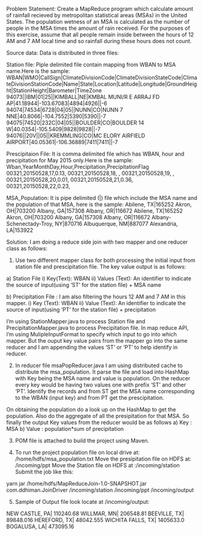 Problem Statement: Create a MapReduce program which calculate amount of rainfall recieved by metropolitan statistical areas (MSAs) in the United States.  The population wetness of an MSA is calculated as the number of people in the MSA times the amount of rain received. For the purposes of this exercise, assume that all people remain inside between the hours of 12 AM and 7 AM local time and so rainfall during these hours does not count.

Source data: Data is distributed in three files:

Station file: Piple delimited file contain mapping from WBAN to MSA name.Here is the sample:
WBAN|WMO|CallSign|ClimateDivisionCode|ClimateDivisionStateCode|ClimateDivisionStationCode|Name|State|Location|Latitude|Longitude|GroundHeight|StationHeight|Barometer|TimeZone
94073||IBM|01|25||KIMBALL|NE|KMBAL MUNI/R E ARRAJ FD AP|41.18944|-103.67083|4894|4926||-6
94074|74534|6728|04|05||NUNN|CO|NUNN 7 NNE|40.8066|-104.7552|5390|5390||-7
94075|74520|232C|04|05||BOULDER|CO|BOULDER 14 W|40.0354|-105.5409|9828|9828||-7
94076||20V||05||KREMMLING|CO|MC ELORY AIRFIELD AIRPORT|40.05361|-106.36889|7411|7411||-7

Prescipitaion File: It is comma delimited file which has WBAN, hour and precipitation for May 2015 only.Here is the sample:
Wban,YearMonthDay,Hour,Precipitation,PrecipitationFlag
00321,20150528,17,0.13, 
00321,20150528,18, , 
00321,20150528,19, , 
00321,20150528,20,0.01, 
00321,20150528,21,0.36, 
00321,20150528,22,0.23, 

MSA_Population: It is pipe delimited (|) file which include the MSA name and the population of that MSA, here is the sample:
Abilene, TX|165252
Akron, OH|703200
Albany, GA|157308
Albany, OR|116672
Abilene, TX|165252
Akron, OH|703200
Albany, GA|157308
Albany, OR|116672
Albany-Schenectady-Troy, NY|870716
Albuquerque, NM|887077
Alexandria, LA|153922

Solution: I am doing a reduce side join with two mapper and one reducer class as follows:

1) Use two different mapper class for both processing the initial input from station file and prescipitation file. The key value output is as follows:

a) Station File
  i) Key(Text): WBAN
  ii) Values (Text): An identifier to indicate the source of input(using ‘ST’ for the station file) + MSA name
  
b) Precipitation File : I am also filtering the hours 12 AM and 7 AM in this mapper.
  i) Key (Text): WBAN
  ii) Value (Text):  An identifier to indicate the source of input(using ‘PT’ for the station file) + precipitation

I’m using StationMapper.java to process Station file and PrecipitationMapper.java to process Precipitation file.
In map reduce API, I’m using MulipleInputFormat to specify which input to go into which mapper. But the ouput key value pairs from the mapper go into the same reducer and I am appending the values ‘ST’ or ‘PT’ to help identify in reducer.

2) In reducer file msaPopReducer.java I am using distributed cache to distribute the msa_population. It parse the file and load into HashMap with Key being the MSA name and value is population. On the reducer every key would be having two values one with prefix ‘ST’ and other ‘PT’. Identify the records and from ST get the MSA name corresponding to the WBAN (input key) and from PT get the prescipitation. 

On obtaining the population do a look up on the HashMap to get the population. Also do the aggregate of all the presipitation for that MSA. So finally the output Key values from the reducer would be as follows
a)      Key : MSA
b)      Value : population*sum of precipitation

3) POM file is attached to build the project using Maven.

4) To run the project
population file on local drive at: /home/hdfs/msa_population.txt
Move the presipitation file on HDFS at: /incoming/ppt
Move the Station file on HDFS at :/incoming/station
Submit the job like this:

yarn jar /home/hdfs/MapReduceJoin-1.0-SNAPSHOT.jar com.ddhiman.JoinDriver /incoming/station /incoming/ppt /incoming/output 

5) Sample of Output file look locate at /incoming/output:

NEW CASTLE, PA|	110240.68
WILLMAR, MN|	206548.81
BEEVILLE, TX|	89848.016
HEREFORD, TX|	48042.555
WICHITA FALLS, TX|	1405633.0
BOGALUSA, LA|	473095.16
